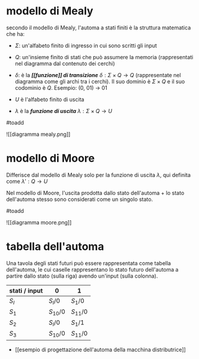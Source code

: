 # modello di Mealy
secondo il modello di Mealy, l'automa a stati finiti è la struttura matematica che ha:

- $\Sigma$: un'alfabeto finito di ingresso in cui sono scritti gli input
- $Q$: un'insieme finito di stati che può assumere la memoria (rappresentati nel diagramma dal contenuto dei cerchi)
- $\delta$: è la ***[[funzione]] di transizione*** $\delta: \Sigma \times Q \rightarrow Q$ (rappresentate nel diagramma come gli archi tra i cerchi). Il suo dominio è $\Sigma \times Q$ e il suo codominio è $Q$.
Esempio: (0, 01) -> 01

- $U$ è l'alfabeto finito di uscita
- $\lambda$ è la ***funzione di uscita*** $\lambda: \Sigma \times Q \rightarrow U$

#toadd 

![[diagramma mealy.png]]
# modello di Moore
Differisce dal modello di Mealy solo per la funzione di uscita $\lambda$,  qui definita come $\lambda ': Q \rightarrow U$

Nel modello di Moore, l'uscita prodotta dallo stato dell'automa + lo stato dell'automa stesso sono considerati come un singolo stato.

#toadd

![[diagramma moore.png]]
# tabella dell'automa
Una tavola degli stati futuri può essere rappresentata come tabella dell'automa, le cui caselle rappresentano lo stato futuro dell'automa a partire dallo stato (sulla riga) avendo un'input (sulla colonna).

| stati / input | 0          | 1          |
| ------------- | ---------- | ---------- |
| $S_{I}$       | $S_{I}/0$  | $S_{1}/0$  |
| $S_{1}$       | $S_{10}/0$ | $S_{11}/0$ |
| $S_{2}$       | $S_{I}/0$  | $S_{1}/1$  |
| $S_{3}$       | $S_{10}/0$ | $S_{11}/0$ |

- [[esempio di progettazione dell'automa della macchina distributrice]]